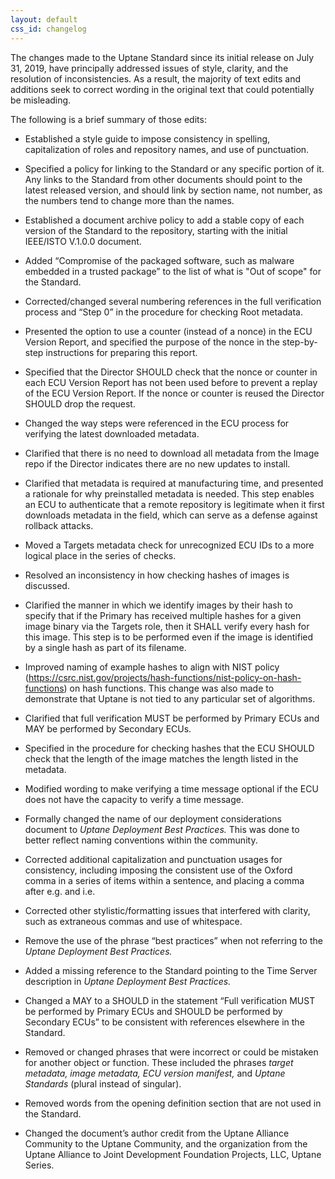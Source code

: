 ```yaml
---
layout: default
css_id: changelog
---
```



The changes made to the Uptane Standard since its initial release on July 31, 2019, have principally addressed issues of style, clarity, and the resolution of inconsistencies. As a result, the majority of text edits and additions seek to correct wording in the original text that could potentially be misleading.

The following is a brief summary of those edits:

- Established a style guide to impose consistency in spelling, capitalization of roles and repository names, and use of punctuation.

- Specified a policy for linking to the Standard or any specific portion of it. Any links to the Standard from other documents should point to the latest released version, and should  link by section name, not number, as the numbers tend to change more than the names.

- Established a document archive policy to add a stable copy of each version of the Standard to the repository, starting with the initial IEEE/ISTO V.1.0.0 document.

- Added “Compromise of the packaged software, such as malware embedded in a trusted package” to the list of what is "Out of scope" for the Standard.

- Corrected/changed several numbering references in the full verification process and “Step 0” in the procedure for checking Root metadata.

- Presented the option to use a counter (instead of a nonce) in the ECU Version Report, and specified the purpose of the nonce in the step-by-step instructions for preparing this report.

- Specified that the Director SHOULD check that the nonce or counter in each ECU Version Report has not been used before to prevent a replay of the ECU Version Report. If the nonce or counter is reused the Director SHOULD drop the request.

- Changed the way steps were referenced in the ECU process for verifying the latest downloaded metadata.

- Clarified that there is no need to download all metadata from the Image repo if the Director indicates there are no new updates to install.

- Clarified that metadata is required at manufacturing time, and presented a rationale for why preinstalled metadata is needed.  This step enables an ECU to authenticate that a remote repository is legitimate when it first downloads metadata in the field, which can serve as a defense against rollback attacks.

- Moved a Targets metadata check for unrecognized ECU IDs to a more logical place in the series of checks.

- Resolved an  inconsistency in how checking hashes of images is discussed.

- Clarified the manner in which we identify images by their hash to specify that if the Primary has received multiple hashes for a given image binary via the Targets role, then it SHALL verify every hash for this image. This step is to be performed even if the image is identified by a single hash as part of its filename.

- Improved naming of example hashes to align with NIST policy (https://csrc.nist.gov/projects/hash-functions/nist-policy-on-hash-functions) on hash functions. This change was also made to demonstrate that Uptane is not tied to any particular set of algorithms.

- Clarified that full verification MUST be performed by Primary ECUs and MAY be performed by Secondary ECUs.

- Specified in the procedure for checking hashes that the ECU SHOULD check that the length of the image matches the length listed in the metadata.

- Modified wording to make verifying a time message optional if the ECU does not have the capacity to verify a time message.

 
* Formally changed the name of our deployment considerations document  to *Uptane Deployment Best Practices.* This was done to better reflect naming conventions within the community.
 
* Corrected additional capitalization and punctuation usages for consistency, including imposing the consistent use of the Oxford comma in a series of items within a sentence, and placing a comma after e.g. and i.e.
 
* Corrected other stylistic/formatting issues that interfered with clarity, such as extraneous commas and use of whitespace.
 
* Remove the use of the phrase “best practices” when not referring to the *Uptane Deployment Best Practices.*
 
* Added a missing reference to the Standard pointing to the Time Server description in *Uptane Deployment Best Practices.*
 
* Changed a MAY to a SHOULD  in the statement “Full verification MUST be performed by Primary ECUs and SHOULD be performed by Secondary ECUs” to be consistent with references elsewhere in the Standard.
 
* Removed or changed phrases that were incorrect or could be mistaken for another object or function. These included the phrases *target metadata,* *image metadata,* *ECU version manifest,* and *Uptane Standards* (plural instead of singular).
 
* Removed words from the opening definition section that are not used in the Standard.
 
* Changed the document’s author credit from the Uptane Alliance Community to the Uptane Community, and the organization from the Uptane Alliance to Joint Development Foundation Projects, LLC, Uptane Series.
